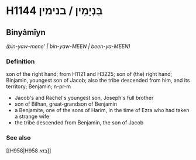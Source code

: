 # H1144 בִּנְיָמִין / בנימין

## Binyâmîyn

_(bin-yaw-mene' | bin-yaw-MEEN | been-ya-MEEN)_

### Definition

son of the right hand; from H1121 and H3225; son of (the) right hand; Binjamin, youngest son of Jacob; also the tribe descended from him, and its territory; Benjamin; n-pr-m

- Jacob's and Rachel's youngest son, Joseph's full brother
- son of Bilhan, great-grandson of Benjamin
- a Benjamite, one of the sons of Harim, in the time of Ezra who had taken a strange wife
- the tribe descended from Benjamin, the son of Jacob

### See also

[[H958|H958 בזא]]
